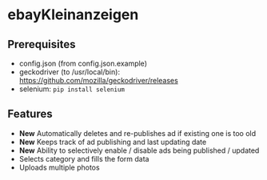 # ebayKleinanzeigen

## Prerequisites

* config.json (from config.json.example)
* geckodriver (to /usr/local/bin): https://github.com/mozilla/geckodriver/releases
* selenium: ```pip install selenium```

## Features

- **New** Automatically deletes and re-publishes ad if existing one is too old
- **New** Keeps track of ad publishing and last updating date
- **New** Ability to selectively enable / disable ads being published / updated
- Selects category and fills the form data
- Uploads multiple photos
